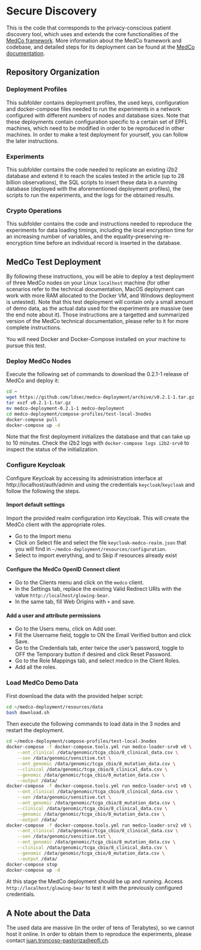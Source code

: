 # Secure Discovery
​This is the code that corresponds to the privacy-conscious patient discovery tool, which uses and extends the core functionalities of the [MedCo framework](https://medco.epfl.ch). More information about the MedCo framework and codebase, and detailed steps for its deployment can be found at the [MedCo documentation](https://medco.epfl.ch/documentation/).


## Repository Organization
### Deployment Profiles
This subfolder contains deployment profiles, the used keys, configuration and docker-compose files needed to run the experiments in a network configured with different numbers of nodes and database sizes.
Note that these deployments contain configuration specific to a certain set of EPFL machines, which need to be modified in order to be reproduced in other machines.
In order to make a test deployment for yourself, you can follow the later instructions.

### Experiments
This subfolder contains the code needed to replicate an existing i2b2 database and extend it to reach the scales tested in the article (up to 28 billion observations), the SQL scripts to insert these data in a running database (deployed with the aforementioned deployment profiles), the scripts to run the experiments, and the logs for the obtained results.
​
### Crypto Operations
This subfolder contains the code and instructions needed to reproduce the experiments for data loading timings, including the local encryption time for an increasing number of variables, and the equality-preserving re-encryption time before an individual record is inserted in the database.


## MedCo Test Deployment
By following these instructions, you will be able to deploy a test deployment of three MedCo nodes on your Linux `localhost` machine (for other scenarios refer to the technical documentation, MacOS deployment can work with more RAM allocated to the Docker VM, and Windows deployment is untested).
Note that this test deployment will contain only a small amount of demo data, as the actual data used for the experiments are massive (see the end note about it). 
Those instructions are a targetted and summarized version of the MedCo technical documentation, please refer to it for more complete instructions.

You will need Docker and Docker-Compose installed on your machine to pursue this test.

### Deploy MedCo Nodes
Execute the following set of commands to download the 0.2.1-1 release of MedCo and deploy it:

```bash
cd ~
wget https://github.com/ldsec/medco-deployment/archive/v0.2.1-1.tar.gz
tar xvzf v0.2.1-1.tar.gz
mv medco-deployment-0.2.1-1 medco-deployment
cd medco-deployment/compose-profiles/test-local-3nodes
docker-compose pull
docker-compose up -d
```

Note that the first deployment initializes the database and that can take up to 10 minutes.
Check the i2b2 logs with `docker-compose logs i2b2-srv0` to inspect the status of the initialization.


### Configure Keycloak
Configure Keycloak by accessing its administration interface at http://localhost/auth/admin and using the credentials `keycloak`/`keycloak` and follow the following the steps.


#### Import default settings
Import the provided realm configuration into Keycloak. This will create the MedCo client with the appropriate roles.

- Go to the Import menu
- Click on Select file and select the file `keycloak-medco-realm.json` that you will find in `~/medco-deployment/resources/configuration`.
- Select to import everything, and to Skip if resources already exist


#### Configure the MedCo OpenID Connect client
- Go to the Clients menu and click on the `medco` client.
- In the Settings tab, replace the existing Valid Redirect URIs with the value `http://localhost/glowing-bear`.
- In the same tab, fill Web Origins with `+` and save.


#### Add a user and attribute permissions
- Go to the Users menu, click on Add user.
- Fill the Username field, toggle to ON the Email Verified button and click Save.
- Go to the Credentials tab, enter twice the user’s password, toggle to OFF the Temporary button if desired and click Reset Password.
- Go to the Role Mappings tab, and select medco in the Client Roles.
- Add all the roles.


### Load MedCo Demo Data
First download the data with the provided helper script:

```bash
cd ~/medco-deployment/resources/data
bash download.sh
```

Then execute the following commands to load data in the 3 nodes and restart the deployment.

```bash
cd ~/medco-deployment/compose-profiles/test-local-3nodes
docker-compose -f docker-compose.tools.yml run medco-loader-srv0 v0 \
    --ont_clinical /data/genomic/tcga_cbio/8_clinical_data.csv \
    --sen /data/genomic/sensitive.txt \
    --ont_genomic /data/genomic/tcga_cbio/8_mutation_data.csv \
    --clinical /data/genomic/tcga_cbio/8_clinical_data.csv \
    --genomic /data/genomic/tcga_cbio/8_mutation_data.csv \
    --output /data/
docker-compose -f docker-compose.tools.yml run medco-loader-srv1 v0 \
    --ont_clinical /data/genomic/tcga_cbio/8_clinical_data.csv \
    --sen /data/genomic/sensitive.txt \
    --ont_genomic /data/genomic/tcga_cbio/8_mutation_data.csv \
    --clinical /data/genomic/tcga_cbio/8_clinical_data.csv \
    --genomic /data/genomic/tcga_cbio/8_mutation_data.csv \
    --output /data/
docker-compose -f docker-compose.tools.yml run medco-loader-srv2 v0 \
    --ont_clinical /data/genomic/tcga_cbio/8_clinical_data.csv \
    --sen /data/genomic/sensitive.txt \
    --ont_genomic /data/genomic/tcga_cbio/8_mutation_data.csv \
    --clinical /data/genomic/tcga_cbio/8_clinical_data.csv \
    --genomic /data/genomic/tcga_cbio/8_mutation_data.csv \
    --output /data/
docker-compose stop
docker-compose up -d
```

At this stage the MedCo deployment should be up and running. Access `http://localhost/glowing-bear` to test it with the previously configured credentials.


## A Note about the Data
The used data are massive (in the order of tens of Terabytes), so we cannot host it online. In order to obtain them to reproduce the experiments, please contact juan.troncoso-pastoriza@epfl.ch.


